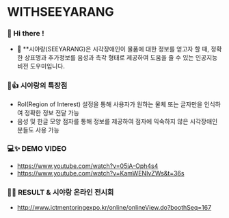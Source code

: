 # WITHSEEYARANG

### 👋 Hi there !

- 🤖 **시야랑(SEEYARANG)은 시각장애인이 물품에 대한 정보를 얻고자 할 때, 정확한 상표명과 추가정보를 음성과 촉각 형태로 제공하여 도움을 줄 수 있는 인공지능 비전 도우미입니다.

### 🥰👍 시야랑의 특장점

- RoI(Region of Interest) 설정을 통해 사용자가 원하는 물체 또는 글자만을 인식하여 정확한 정보 전달 가능
- 음성 및 한글 모양 점자를 통해 정보를 제공하여 점자에 익숙하지 않은 시각장애인분들도 사용 가능

### 💻✨ DEMO VIDEO

- https://www.youtube.com/watch?v=05iA-Oph4s4
- https://www.youtube.com/watch?v=KamWENIvZWs&t=36s

### 📌✨ RESULT & 시야랑 온라인 전시회
- http://www.ictmentoringexpo.kr/online/onlineView.do?boothSeq=167
